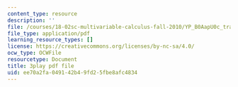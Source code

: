 ```yaml
---
content_type: resource
description: ''
file: /courses/18-02sc-multivariable-calculus-fall-2010/YP_B0AapU0c_transcript.pdf
file_type: application/pdf
learning_resource_types: []
license: https://creativecommons.org/licenses/by-nc-sa/4.0/
ocw_type: OCWFile
resourcetype: Document
title: 3play pdf file
uid: ee70a2fa-0491-42b4-9fd2-5fbe8afc4834
---
```

